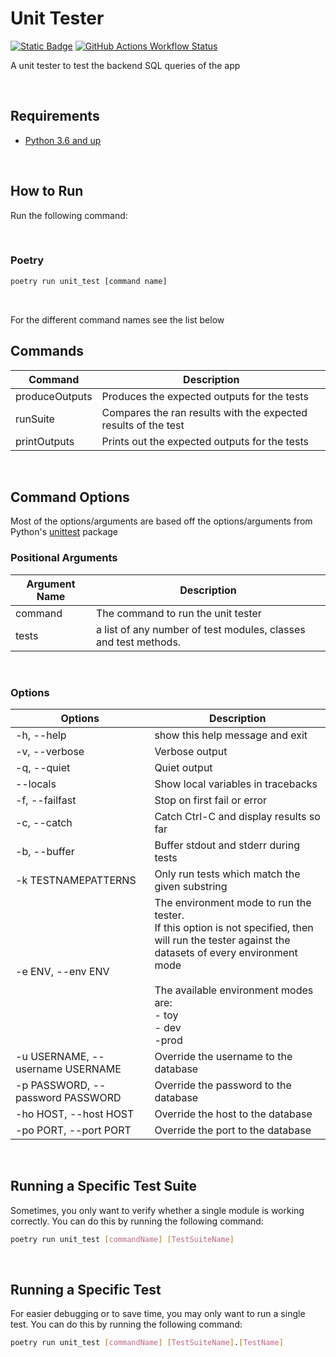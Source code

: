 # Unit Tester

[![Static Badge](https://img.shields.io/badge/Python-254F72?style=for-the-badge)](https://www.python.org/downloads/)
[![GitHub Actions Workflow Status](https://img.shields.io/github/actions/workflow/status/Alex-Au1/CampusBookingWebApp/unit-tests.yml?style=for-the-badge&label=Unit%20Tests)](https://github.com/Alex-Au1/CampusBookingWebApp/actions/workflows/unit-tests.yml)

A unit tester to test the backend SQL queries of the app

<br>

## Requirements
- [Python 3.6 and up](https://www.python.org/downloads/)

<br>

## How to Run

Run the following command:

<br>

### Poetry
```bash
poetry run unit_test [command name]
```

<br>

For the different command names see the list below

## Commands
| Command | Description |
| --- | --- |
| produceOutputs | Produces the expected outputs for the tests
| runSuite | Compares the ran results with the expected results of the test
| printOutputs | Prints out the expected outputs for the tests

<br>

## Command Options

Most of the options/arguments are based off the options/arguments from Python's [unittest](https://docs.python.org/3/library/unittest.html) package

### Positional Arguments
| Argument Name | Description |
| --- | --- |
| command | The command to run the unit tester |
| tests | a list of any number of test modules, classes and test methods. |

<br>

### Options
| Options | Description |
| --- | --- |
| -h, --help | show this help message and exit |
| -v, --verbose | Verbose output |
| -q, --quiet | Quiet output |
| --locals | Show local variables in tracebacks |
| -f, --failfast | Stop on first fail or error |
| -c, --catch | Catch Ctrl-C and display results so far |
| -b, --buffer | Buffer stdout and stderr during tests |
| -k TESTNAMEPATTERNS | Only run tests which match the given substring |
| -e ENV, --env ENV | The environment mode to run the tester. <br> If this option is not specified, then will run the tester against the datasets of every environment mode <br> <br> The available environment modes are: <br> - toy <br> - dev <br> -prod |
| -u USERNAME, --username USERNAME | Override the username to the database |
| -p PASSWORD, --password PASSWORD | Override the password to the database |
| -ho HOST, --host HOST | Override the host to the database |
| -po PORT, --port PORT | Override the port to the database |

<br>

## Running a Specific Test Suite

Sometimes, you only want to verify whether a single module is working correctly. You can do this by running the following command:

```bash
poetry run unit_test [commandName] [TestSuiteName]
```

<br>

## Running a Specific Test

For easier debugging or to save time, you may only want to run a single test. You can do this by running the following command:

```bash
poetry run unit_test [commandName] [TestSuiteName].[TestName]
```
